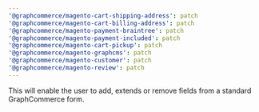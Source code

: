```yaml
---
'@graphcommerce/magento-cart-shipping-address': patch
'@graphcommerce/magento-cart-billing-address': patch
'@graphcommerce/magento-payment-braintree': patch
'@graphcommerce/magento-payment-included': patch
'@graphcommerce/magento-cart-pickup': patch
'@graphcommerce/magento-graphcms': patch
'@graphcommerce/magento-customer': patch
'@graphcommerce/magento-review': patch
---
```


This will enable the user to add, extends or remove fields from a standard GraphCommerce form.

